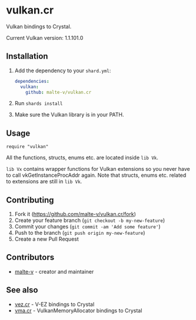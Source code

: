 # vulkan.cr

Vulkan bindings to Crystal.

Current Vulkan version: 1.1.101.0

## Installation

1. Add the dependency to your `shard.yml`:

   ```yaml
   dependencies:
     vulkan:
       github: malte-v/vulkan.cr
   ```

2. Run `shards install`

3. Make sure the Vulkan library is in your PATH.

## Usage

```crystal
require "vulkan"
```

All the functions, structs, enums etc. are located inside `lib Vk`.

`lib Vx` contains wrapper functions for Vulkan extensions so you never have to call vkGetInstanceProcAddr again. Note that structs, enums etc. related to extensions are still in `lib Vk`.

## Contributing

1. Fork it (<https://github.com/malte-v/vulkan.cr/fork>)
2. Create your feature branch (`git checkout -b my-new-feature`)
3. Commit your changes (`git commit -am 'Add some feature'`)
4. Push to the branch (`git push origin my-new-feature`)
5. Create a new Pull Request

## Contributors

- [malte-v](https://github.com/malte-v) - creator and maintainer

## See also

- [vez.cr](https://github.com/malte-v/vez.cr) - V-EZ bindings to Crystal
- [vma.cr](https://github.com/malte-v/vma.cr) - VulkanMemoryAllocator bindings to Crystal
